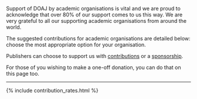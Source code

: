 Support of DOAJ by academic organisations is vital and we are proud to acknowledge that over 80% of our support comes to us this way. We are very grateful to all our supporting academic organisations from around the world.

The suggested contributions for academic organisations are detailed below: choose the most appropriate option for your organisation. 

Publishers can choose to support us with [contributions](/support/publisher-supporters/) or a [sponsorship](/support/sponsors/).

For those of you wishing to make a one-off donation, you can do that on this page too.

---

{% include contribution_rates.html %}
